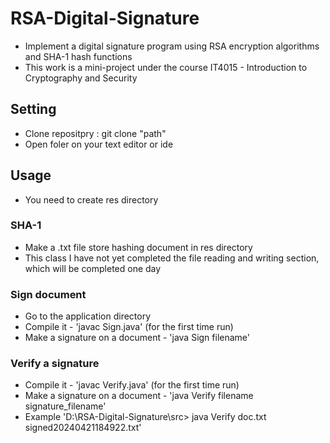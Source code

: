 # RSA-Digital-Signature

- Implement a digital signature program using RSA encryption algorithms and SHA-1 hash functions
- This work is a mini-project under the course IT4015 - Introduction to Cryptography and Security

## Setting

- Clone repositpry : git clone "path"
- Open foler on your text editor or ide 

## Usage

- You need to create res directory

### SHA-1

- Make a .txt file store hashing document in res directory
- This class I have not yet completed the file reading and writing section, which will be completed one day

### Sign document

- Go to the application directory
- Compile it - 'javac Sign.java' (for the first time run)
- Make a signature on a document - 'java Sign filename'

### Verify a signature

- Compile it - 'javac Verify.java' (for the first time run)
- Make a signature on a document - 'java Verify filename signature_filename'
- Example 'D:\RSA-Digital-Signature\src> java Verify doc.txt signed20240421184922.txt'

